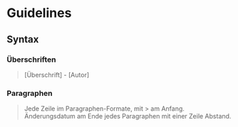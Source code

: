 # Guidelines

## Syntax

### Überschriften
> [Überschrift] - [Autor]

### Paragraphen
> Jede Zeile im Paragraphen-Formate, mit \> am Anfang.
> Änderungsdatum am Ende jedes Paragraphen mit einer Zeile Abstand.
